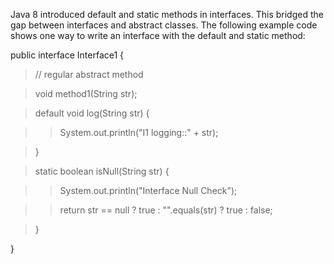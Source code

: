 Java 8 introduced default and static methods in interfaces. This bridged
the gap between interfaces and abstract classes. The following example
code shows one way to write an interface with the default and static
method:

public interface Interface1 {

> // regular abstract method

> void method1(String str);

> default void log(String str) {

> > System.out.println(\"I1 logging::\" + str);

> }

> static boolean isNull(String str) {

> > System.out.println(\"Interface Null Check\");

> > return str == null ? true : \"\".equals(str) ? true : false;

> }

}